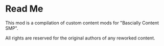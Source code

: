 # Read Me
This mod is a compilation of custom content mods for "Bascially Content SMP".

All rights are reserved for the original authors of any reworked content.
